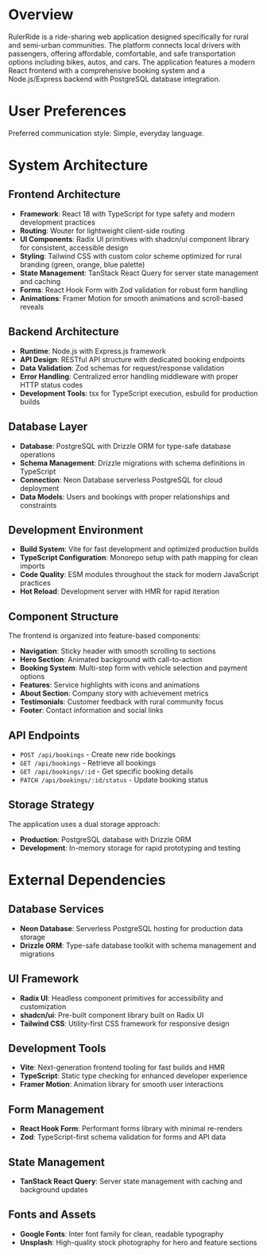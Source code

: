 # Overview

RulerRide is a ride-sharing web application designed specifically for rural and semi-urban communities. The platform connects local drivers with passengers, offering affordable, comfortable, and safe transportation options including bikes, autos, and cars. The application features a modern React frontend with a comprehensive booking system and a Node.js/Express backend with PostgreSQL database integration.

# User Preferences

Preferred communication style: Simple, everyday language.

# System Architecture

## Frontend Architecture
- **Framework**: React 18 with TypeScript for type safety and modern development practices
- **Routing**: Wouter for lightweight client-side routing
- **UI Components**: Radix UI primitives with shadcn/ui component library for consistent, accessible design
- **Styling**: Tailwind CSS with custom color scheme optimized for rural branding (green, orange, blue palette)
- **State Management**: TanStack React Query for server state management and caching
- **Forms**: React Hook Form with Zod validation for robust form handling
- **Animations**: Framer Motion for smooth animations and scroll-based reveals

## Backend Architecture
- **Runtime**: Node.js with Express.js framework
- **API Design**: RESTful API structure with dedicated booking endpoints
- **Data Validation**: Zod schemas for request/response validation
- **Error Handling**: Centralized error handling middleware with proper HTTP status codes
- **Development Tools**: tsx for TypeScript execution, esbuild for production builds

## Database Layer
- **Database**: PostgreSQL with Drizzle ORM for type-safe database operations
- **Schema Management**: Drizzle migrations with schema definitions in TypeScript
- **Connection**: Neon Database serverless PostgreSQL for cloud deployment
- **Data Models**: Users and bookings with proper relationships and constraints

## Development Environment
- **Build System**: Vite for fast development and optimized production builds
- **TypeScript Configuration**: Monorepo setup with path mapping for clean imports
- **Code Quality**: ESM modules throughout the stack for modern JavaScript practices
- **Hot Reload**: Development server with HMR for rapid iteration

## Component Structure
The frontend is organized into feature-based components:
- **Navigation**: Sticky header with smooth scrolling to sections
- **Hero Section**: Animated background with call-to-action
- **Booking System**: Multi-step form with vehicle selection and payment options
- **Features**: Service highlights with icons and animations
- **About Section**: Company story with achievement metrics
- **Testimonials**: Customer feedback with rural community focus
- **Footer**: Contact information and social links

## API Endpoints
- `POST /api/bookings` - Create new ride bookings
- `GET /api/bookings` - Retrieve all bookings
- `GET /api/bookings/:id` - Get specific booking details
- `PATCH /api/bookings/:id/status` - Update booking status

## Storage Strategy
The application uses a dual storage approach:
- **Production**: PostgreSQL database with Drizzle ORM
- **Development**: In-memory storage for rapid prototyping and testing

# External Dependencies

## Database Services
- **Neon Database**: Serverless PostgreSQL hosting for production data storage
- **Drizzle ORM**: Type-safe database toolkit with schema management and migrations

## UI Framework
- **Radix UI**: Headless component primitives for accessibility and customization
- **shadcn/ui**: Pre-built component library built on Radix UI
- **Tailwind CSS**: Utility-first CSS framework for responsive design

## Development Tools
- **Vite**: Next-generation frontend tooling for fast builds and HMR
- **TypeScript**: Static type checking for enhanced developer experience
- **Framer Motion**: Animation library for smooth user interactions

## Form Management
- **React Hook Form**: Performant forms library with minimal re-renders
- **Zod**: TypeScript-first schema validation for forms and API data

## State Management
- **TanStack React Query**: Server state management with caching and background updates

## Fonts and Assets
- **Google Fonts**: Inter font family for clean, readable typography
- **Unsplash**: High-quality stock photography for hero and feature sections